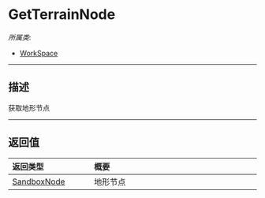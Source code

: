 # GetTerrainNode

*所属类*:
* [WorkSpace](/Api/Classes/Scene/WorkSpace.md)
------------------------------------------------------------------------------------------
## 描述

获取地形节点


------------------------------------------------------------------------------------------
## 返回值

|<div style="width:150px">返回类型</div>|<div style="width:520px">概要</div>|
|:---|:---|
|[SandboxNode](/Api/Classes/Base/SandboxNode.md)|地形节点|
